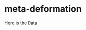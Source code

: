 # meta-deformation

Here is the [Data](https://drive.google.com/drive/folders/13rHBeFdlYvnihbPSFvRFLgiFYEu4UD90?usp=sharing)
